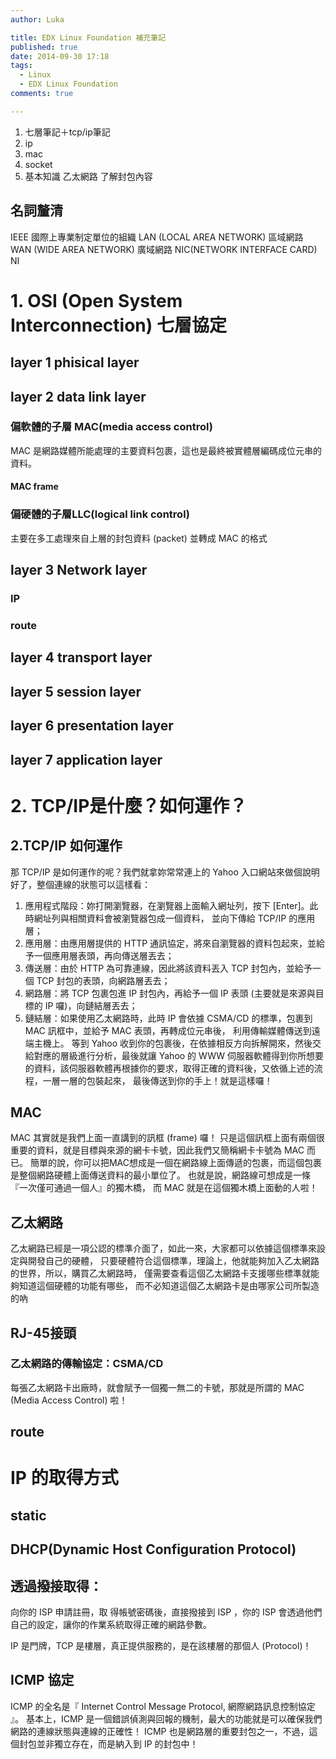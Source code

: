 ```yaml
---
author: Luka

title: EDX Linux Foundation 補充筆記
published: true
date: 2014-09-30 17:18
tags:
  - Linux
  - EDX Linux Foundation
comments: true

---
```


1. 七層筆記＋tcp/ip筆記
2. ip
3. mac
4. socket
5. 基本知識
乙太網路
了解封包內容


## 名詞釐清
IEEE
國際上專業制定單位的組織
LAN (LOCAL AREA NETWORK)
區域網路
WAN (WIDE  AREA NETWORK)
廣域網路
NIC(NETWORK INTERFACE CARD)
NI


# 1. OSI (Open System Interconnection) 七層協定
## layer 1 phisical layer
## layer 2 data link layer
### 偏軟體的子層 MAC(media access control)
MAC 是網路媒體所能處理的主要資料包裹，這也是最終被實體層編碼成位元串的資料。
#### MAC frame
### 偏硬體的子層LLC(logical link control)
主要在多工處理來自上層的封包資料 (packet) 並轉成 MAC 的格式

## layer 3 Network layer
### IP
### route

## layer 4 transport layer
## layer 5 session layer
## layer 6 presentation layer
## layer 7 application layer



# 2. TCP/IP是什麼？如何運作？

## 2.TCP/IP 如何運作
那 TCP/IP 是如何運作的呢？我們就拿妳常常連上的 Yahoo 入口網站來做個說明好了，整個連線的狀態可以這樣看：

1. 應用程式階段：妳打開瀏覽器，在瀏覽器上面輸入網址列，按下 [Enter]。此時網址列與相關資料會被瀏覽器包成一個資料， 並向下傳給 TCP/IP 的應用層；
2. 應用層：由應用層提供的 HTTP 通訊協定，將來自瀏覽器的資料包起來，並給予一個應用層表頭，再向傳送層丟去；
3. 傳送層：由於 HTTP 為可靠連線，因此將該資料丟入 TCP 封包內，並給予一個 TCP 封包的表頭，向網路層丟去；
4. 網路層：將 TCP 包裹包進 IP 封包內，再給予一個 IP 表頭 (主要就是來源與目標的 IP 囉)，向鏈結層丟去；
5. 鏈結層：如果使用乙太網路時，此時 IP 會依據 CSMA/CD 的標準，包裹到 MAC 訊框中，並給予 MAC 表頭，再轉成位元串後， 利用傳輸媒體傳送到遠端主機上。
等到 Yahoo 收到你的包裹後，在依據相反方向拆解開來，然後交給對應的層級進行分析，最後就讓 Yahoo 的 WWW 伺服器軟體得到你所想要的資料，該伺服器軟體再根據你的要求，取得正確的資料後，又依循上述的流程，一層一層的包裝起來， 最後傳送到你的手上！就是這樣囉！

## MAC
MAC 其實就是我們上面一直講到的訊框 (frame) 囉！ 只是這個訊框上面有兩個很重要的資料，就是目標與來源的網卡卡號，因此我們又簡稱網卡卡號為 MAC 而已。 簡單的說，你可以把MAC想成是一個在網路線上面傳遞的包裹，而這個包裹是整個網路硬體上面傳送資料的最小單位了。 也就是說，網路線可想成是一條『一次僅可通過一個人』的獨木橋， 而 MAC 就是在這個獨木橋上面動的人啦！

## 乙太網路
乙太網路已經是一項公認的標準介面了，如此一來，大家都可以依據這個標準來設定與開發自己的硬體， 只要硬體符合這個標準，理論上，他就能夠加入乙太網路的世界，所以，購買乙太網路時， 僅需要查看這個乙太網路卡支援哪些標準就能夠知道這個硬體的功能有哪些， 而不必知道這個乙太網路卡是由哪家公司所製造的吶

## RJ-45接頭

### 乙太網路的傳輸協定：CSMA/CD
每張乙太網路卡出廠時，就會賦予一個獨一無二的卡號，那就是所謂的 MAC (Media Access Control) 啦！

## route

# IP 的取得方式
## static
## DHCP(Dynamic Host Configuration Protocol)
## 透過撥接取得：
向你的 ISP 申請註冊，取
得帳號密碼後，直接撥接到 ISP ，你的 ISP 會透過他們自己的設定，讓你的作業系統取得正確的網路參數。


IP 是門牌，TCP 是樓層，真正提供服務的，是在該樓層的那個人 (Protocol)！

## ICMP 協定
ICMP 的全名是『 Internet Control Message Protocol, 網際網路訊息控制協定 』。 基本上，ICMP 是一個錯誤偵測與回報的機制，最大的功能就是可以確保我們網路的連線狀態與連線的正確性！ ICMP 也是網路層的重要封包之一，不過，這個封包並非獨立存在，而是納入到 IP 的封包中！
